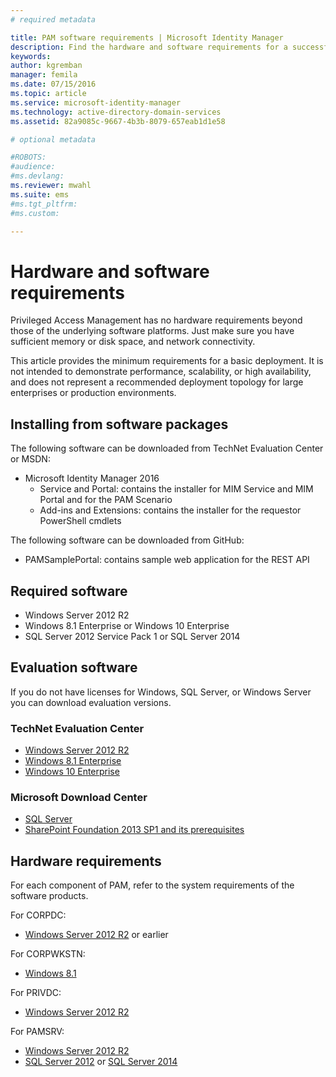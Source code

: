 ```yaml
---
# required metadata

title: PAM software requirements | Microsoft Identity Manager
description: Find the hardware and software requirements for a successful deployment of Privileged Access Management
keywords:
author: kgremban
manager: femila
ms.date: 07/15/2016
ms.topic: article
ms.service: microsoft-identity-manager
ms.technology: active-directory-domain-services
ms.assetid: 82a9085c-9667-4b3b-8079-657eab1d1e58

# optional metadata

#ROBOTS:
#audience:
#ms.devlang:
ms.reviewer: mwahl
ms.suite: ems
#ms.tgt_pltfrm:
#ms.custom:

---
```


# Hardware and software requirements

Privileged Access Management has no hardware requirements beyond those of the underlying software platforms. Just make sure you have sufficient memory or disk space, and network connectivity.

This article provides the minimum requirements for a basic deployment. It is not intended to demonstrate performance, scalability, or high availability, and does not represent a recommended deployment topology for large enterprises or production environments.

## Installing from software packages

The following software can be downloaded from TechNet Evaluation Center or MSDN:  
- Microsoft Identity Manager 2016
  - Service and Portal: contains the installer for MIM Service and MIM Portal and for the PAM Scenario
  - Add-ins and Extensions: contains the installer for the requestor PowerShell cmdlets

The following software can be downloaded from GitHub:  
- PAMSamplePortal: contains sample web application for the REST API

## Required software

- Windows Server 2012 R2  
- Windows 8.1 Enterprise or Windows 10 Enterprise  
- SQL Server 2012 Service Pack 1 or SQL Server 2014  

## Evaluation software

If you do not have licenses for Windows, SQL Server, or Windows Server you can download evaluation versions.

### TechNet Evaluation Center

- [Windows Server 2012 R2](https://www.microsoft.com/evalcenter/evaluate-windows-server-2012-r2)  
- [Windows 8.1 Enterprise](https://www.microsoft.com/evalcenter/evaluate-windows-8-1-enterprise)  
- [Windows 10 Enterprise](https://www.microsoft.com/evalcenter/evaluate-windows-10-enterprise)  

### Microsoft Download Center

- [SQL Server](https://www.microsoft.com/download/details.aspx?id=29066)  
- [SharePoint Foundation 2013 SP1 and its prerequisites](https://www.microsoft.com/download/details.aspx?id=42039)

## Hardware requirements

For each component of PAM, refer to the system requirements of the software products.

For CORPDC:  
- [Windows Server 2012 R2](https://technet.microsoft.com/library/dn303418.aspx) or earlier

For CORPWKSTN:  
- [Windows 8.1](http://windows.microsoft.com/windows-8/system-requirements)

For PRIVDC:  
- [Windows Server 2012 R2](https://technet.microsoft.com/library/dn303418.aspx)

For PAMSRV:
- [Windows Server 2012 R2](https://technet.microsoft.com/library/dn303418.aspx)  
- [SQL Server 2012](https://msdn.microsoft.com/library/ms143506(sql.110).aspx) or [SQL Server 2014](https://msdn.microsoft.com/en-us/library/ms143506(v=sql.120).aspx)
